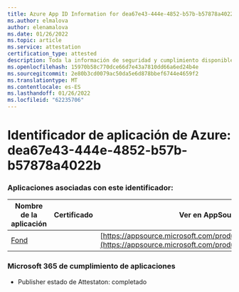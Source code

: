 ```yaml
---
title: Azure App ID Information for dea67e43-444e-4852-b57b-b57878a4022b
ms.author: elmalova
author: elenamalova
ms.date: 01/26/2022
ms.topic: article
ms.service: attestation
certification_type: attested
description: Toda la información de seguridad y cumplimiento disponible para dea67e43-444e-4852-b57b-b57878a4022b.
ms.openlocfilehash: 15970b58c770dce66d7e43a7810dd66a6ed24b4e
ms.sourcegitcommit: 2e80b3cd0079ac50da5e6d878bbef6744e4659f2
ms.translationtype: MT
ms.contentlocale: es-ES
ms.lasthandoff: 01/26/2022
ms.locfileid: "62235706"
---
```

# <a name="azure-app-id-dea67e43-444e-4852-b57b-b57878a4022b"></a>Identificador de aplicación de Azure: dea67e43-444e-4852-b57b-b57878a4022b


### <a name="apps-associated-with-this-id"></a>Aplicaciones asociadas con este identificador:
| **Nombre de la aplicación** | **Certificado** | **Ver en AppSource** |
|--------------|---------------|-----------------------|
| [Fond](https://docs.microsoft.com/microsoft-365-app-certification/forward/WA200003631) |  | [https://appsource.microsoft.com/product/office/WA200003631](https://appsource.microsoft.com/product/office/WA200003631) |

### <a name="microsoft-365-app-compliance-status"></a>Microsoft 365 de cumplimiento de aplicaciones
- Publisher estado de Attestaton: completado

